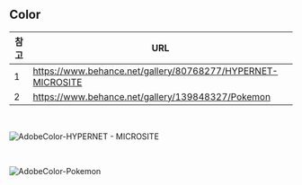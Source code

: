 ## Color

| 참고 | URL                                                         |
| ---- | ----------------------------------------------------------- |
| 1    | https://www.behance.net/gallery/80768277/HYPERNET-MICROSITE |
| 2    | https://www.behance.net/gallery/139848327/Pokemon           |

<br>

![AdobeColor-HYPERNET - MICROSITE](https://user-images.githubusercontent.com/79133968/179153523-4459feee-7072-4064-a57b-fed6c520bf05.jpeg)

<br>

![AdobeColor-Pokemon](https://user-images.githubusercontent.com/79133968/179153424-6c15f3fa-bbd9-46cb-8b3f-b37c3b9fc004.jpeg)

